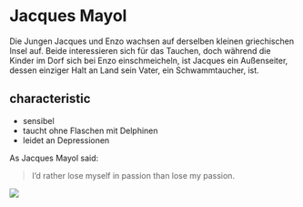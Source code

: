 # Jacques Mayol

Die Jungen Jacques und Enzo wachsen auf derselben kleinen griechischen Insel auf. Beide interessieren sich für das Tauchen, doch während die Kinder im Dorf sich bei Enzo einschmeicheln, ist Jacques ein Außenseiter, dessen einziger Halt an Land sein Vater, ein Schwammtaucher, ist.

## characteristic
* sensibel
* taucht ohne Flaschen mit Delphinen
* leidet an Depressionen

As Jacques Mayol said:

> I’d rather lose myself in passion than lose my passion.

<img src="https://upload.wikimedia.org/wikipedia/it/c/c0/Jacques_Mayol_ed_Enzo_Maiorca_%28Sorrento%2C_1977%29.jpg"/>
